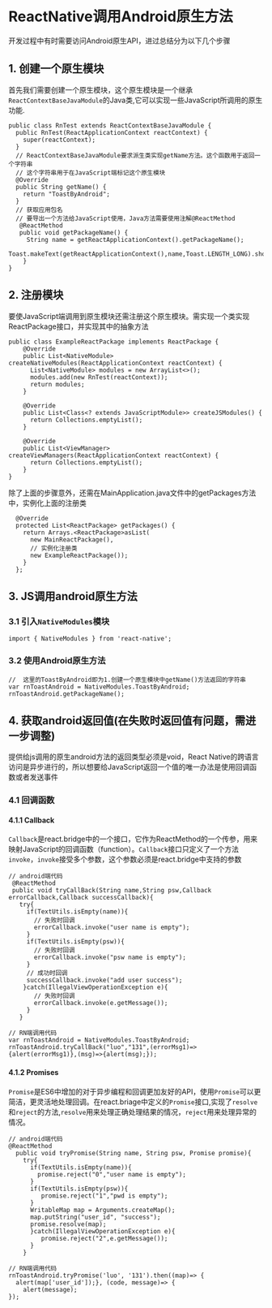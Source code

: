# ReactNative调用Android原生方法

开发过程中有时需要访问Android原生API，进过总结分为以下几个步骤

## 1. 创建一个原生模块
首先我们需要创建一个原生模块，这个原生模块是一个继承`ReactContextBaseJavaModule`的Java类,它可以实现一些JavaScript所调用的原生功能.

```
public class RnTest extends ReactContextBaseJavaModule {
  public RnTest(ReactApplicationContext reactContext) {
    super(reactContext);
  }
  // ReactContextBaseJavaModule要求派生类实现getName方法。这个函数用于返回一个字符串
  // 这个字符串用于在JavaScript端标记这个原生模块
  @Override
  public String getName() {
    return "ToastByAndroid";
  }
  // 获取应用包名
  // 要导出一个方法给JavaScript使用，Java方法需要使用注解@ReactMethod
   @ReactMethod
   public void getPackageName() {
     String name = getReactApplicationContext().getPackageName();
     Toast.makeText(getReactApplicationContext(),name,Toast.LENGTH_LONG).show();
    }
}
```
## 2. 注册模块

要使JavaScript端调用到原生模块还需注册这个原生模块。需实现一个类实现ReactPackage接口，并实现其中的抽象方法

```
public class ExampleReactPackage implements ReactPackage {
    @Override
    public List<NativeModule> createNativeModules(ReactApplicationContext reactContext) {
      List<NativeModule> modules = new ArrayList<>();
      modules.add(new RnTest(reactContext));
      return modules;
    }

    @Override
    public List<Class<? extends JavaScriptModule>> createJSModules() {
      return Collections.emptyList();
    }

    @Override
    public List<ViewManager> createViewManagers(ReactApplicationContext reactContext) {
      return Collections.emptyList();
    }
}
```

除了上面的步骤意外，还需在MainApplication.java文件中的getPackages方法中，实例化上面的注册类

```
  @Override
  protected List<ReactPackage> getPackages() {
    return Arrays.<ReactPackage>asList(
      new MainReactPackage(),
      // 实例化注册类
      new ExampleReactPackage());
    }
  };
```

## 3. JS调用android原生方法

### 3.1 引入`NativeModules`模块

```
import { NativeModules } from 'react-native';
```
### 3.2 使用Android原生方法

```
//  这里的ToastByAndroid即为1.创建一个原生模块中getName()方法返回的字符串
var rnToastAndroid = NativeModules.ToastByAndroid;
rnToastAndroid.getPackageName();
```

## 4. 获取android返回值(在失败时返回值有问题，需进一步调整)

提供给js调用的原生android方法的返回类型必须是void，React Native的跨语言访问是异步进行的，所以想要给JavaScript返回一个值的唯一办法是使用回调函数或者发送事件

### 4.1 回调函数

#### 4.1.1 Callback

`Callback`是react.bridge中的一个接口，它作为ReactMethod的一个传参，用来映射JavaScript的回调函数（function）。`Callback`接口只定义了一个方法`invoke`，`invoke`接受多个参数，这个参数必须是react.bridge中支持的参数

 ```
// android端代码
  @ReactMethod
  public void tryCallBack(String name,String psw,Callback errorCallback,Callback successCallback){
    try{
      if(TextUtils.isEmpty(name)){
        // 失败时回调
        errorCallback.invoke("user name is empty");
      }
      if(TextUtils.isEmpty(psw)){
        // 失败时回调
        errorCallback.invoke("psw name is empty");
      }
      // 成功时回调
      successCallback.invoke("add user success");
     }catch(IllegalViewOperationException e){
        // 失败时回调
        errorCallback.invoke(e.getMessage());
      }
    }
 ```
 
```
// RN端调用代码
var rnToastAndroid = NativeModules.ToastByAndroid;
rnToastAndroid.tryCallBack("luo","131",(errorMsg1)=>{alert(errorMsg1)},(msg)=>{alert(msg);});
```

#### 4.1.2 Promises

`Promise`是ES6中增加的对于异步编程和回调更加友好的API，使用`Promise`可以更简洁，更灵活地处理回调。在react.briage中定义的`Promise`接口,实现了`resolve`和`reject`的方法,`resolve`用来处理正确处理结果的情况，`reject`用来处理异常的情况。

```
// android端代码
@ReactMethod
  public void tryPromise(String name, String psw, Promise promise){
    try{
      if(TextUtils.isEmpty(name)){
        promise.reject("0","user name is empty");
      }
      if(TextUtils.isEmpty(psw)){
         promise.reject("1","pwd is empty");
      }
      WritableMap map = Arguments.createMap();
      map.putString("user_id", "success");
      promise.resolve(map);
      }catch(IllegalViewOperationException e){
         promise.reject("2",e.getMessage());
      }
    }
```

```
// RN端调用代码
rnToastAndroid.tryPromise('luo', '131').then((map)=> { 
  alert(map['user_id']);}, (code, message)=> {
    alert(message);
});
```


